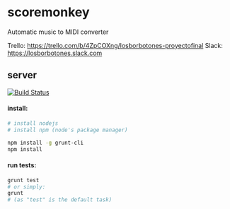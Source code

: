 # scoremonkey
Automatic music to MIDI converter

Trello: https://trello.com/b/4ZpCOXng/losborbotones-proyectofinal
Slack: https://losborbotones.slack.com 

## server

[![Build Status](https://semaphoreci.com/api/v1/projects/7f2c0aa5-872c-4170-8077-9f64bb5dfd5c/408337/badge.svg)](https://semaphoreci.com/rodri042/scoremonkey) 

#### install:
```bash
# install nodejs
# install npm (node's package manager)

npm install -g grunt-cli
npm install
```

#### run tests:
```bash
grunt test
# or simply:
grunt
# (as "test" is the default task)
```
